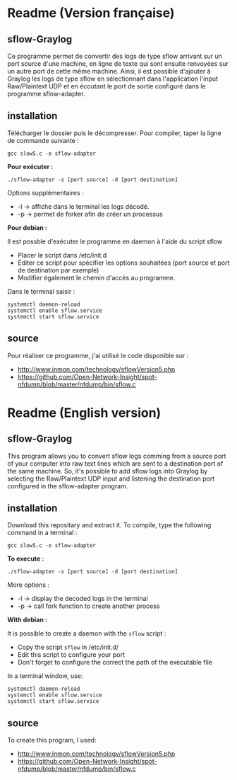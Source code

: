 # Readme (Version française)

## sflow-Graylog

Ce programme permet de convertir des logs de type sflow arrivant sur un port source d'une machine, en ligne de texte qui sont ensuite renvoyées sur un autre port de cette même machine.
Ainsi, il est possible d'ajouter à Graylog les logs de type sflow en sélectionnant dans l'application l'input Raw/Plaintext UDP et en écoutant le port de sortie configuré dans le programme sflow-adapter.

## installation

Télécharger le dossier puis le décompresser. Pour compiler, taper la ligne de commande suivante :

	gcc slow5.c -o sflow-adapter

**Pour exécuter :**

	./sflow-adapter -s [port source] -d [port destination]
	
Options supplémentaires :
* -l -> affiche dans le terminal les logs décodé.
* -p -> permet de forker afin de créer un processus

**Pour debian :**

Il est possble d'exécuter le programme en daemon à l'aide du script sflow
* Placer le script dans /etc/init.d
* Éditer ce script pour spécifier les options souhaitées (port source et port de destination par exemple)
* Modifier également le chemin d'accès au programme.

Dans le terminal saisir :
```
systemctl daemon-reload
systemctl enable sflow.service
systemctl start sflow.service
```
## source

Pour réaliser ce programme, j'ai utilisé le code disponible sur :
* http://www.inmon.com/technology/sflowVersion5.php
* https://github.com/Open-Network-Insight/spot-nfdump/blob/master/nfdump/bin/sflow.c

# Readme (English version)

## sflow-Graylog

This program allows you to convert sflow logs comming from a source port of your computer into raw text lines which are sent to a destination port of the same machine. 
So, it's possible to add sflow logs into Graylog by selecting the Raw/Plaintext UDP input and listening the destination port configured in the sflow-adapter program.


## installation

Download this repositary and extract it. To compile, type the following command in a terminal :

	gcc slow5.c -o sflow-adapter

**To execute :**

	./sflow-adapter -s [port source] -d [port destination]
	
More options :
* -l -> display the decoded logs in the terminal
* -p -> call fork function to create another process

**With debian :**

It is possible to create a daemon with the ```sflow``` script :
* Copy the script ```sflow``` in /etc/init.d/
* Edit this script to configure your port
* Don't forget to configure the correct the path of the executable file

In a terminal window, use:
```
systemctl daemon-reload
systemctl enable sflow.service
systemctl start sflow.service
```
## source

To create this program, I used:
* http://www.inmon.com/technology/sflowVersion5.php
* https://github.com/Open-Network-Insight/spot-nfdump/blob/master/nfdump/bin/sflow.c
